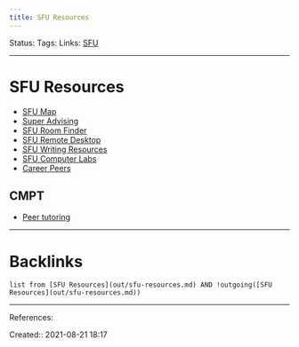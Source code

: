 ```yaml
---
title: SFU Resources
---
```

Status: 
Tags: 
Links: [SFU](out/sfu.md)
___
# SFU Resources
- [SFU Map](http://www.sfu.ca/campuses/maps-and-directions/burnaby-map.html)
- [Super Advising](https://www.sfu.ca/students/academicadvising/events/super-advising-sessions.html)
- [SFU Room Finder](None)
- [SFU Remote Desktop](out/sfu-remote-desktop.md)
- [SFU Writing Resources](out/sfu-writing-resources.md)
- [SFU Computer Labs](https://www.sfu.ca/information-systems/services/computer-labs/burnaby/WMC-2502.html)
- [Career Peers](https://www.sfu.ca/students/career/contact-us/team/career-peer-educators.html)
## CMPT
- [Peer tutoring](https://www.sfu.ca/computing/current-students/undergraduate-students/student-resources/cs_peer_tutoring.html)
___
# Backlinks
```dataview
list from [SFU Resources](out/sfu-resources.md) AND !outgoing([SFU Resources](out/sfu-resources.md))
```
___
References:

Created:: 2021-08-21 18:17
